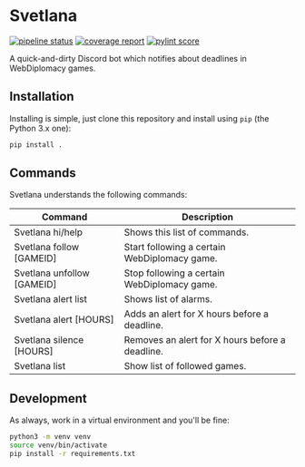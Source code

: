 # Svetlana

[![pipeline status](https://gitlab.jhartog.dev/jhartog/svetlana/badges/master/pipeline.svg)](https://gitlab.jhartog.dev/jhartog/svetlana/-/commits/master)
[![coverage report](https://gitlab.jhartog.dev/jhartog/svetlana/badges/master/coverage.svg)](https://gitlab.jhartog.dev/jhartog/svetlana/-/commits/master)
[![pylint score](https://gitlab.jhartog.dev/jhartog/svetlana/-/jobs/artifacts/master/raw/pylint/pylint.svg?job=lint)](https://gitlab.jhartog.dev/jhartog/svetlana/-/jobs/artifacts/master/raw/pylint/pylint.log)

A quick-and-dirty Discord bot which notifies about deadlines in WebDiplomacy
games.

## Installation

Installing is simple, just clone this repository and install using `pip` (the
Python 3.x one):

```bash
pip install .
```

## Commands

Svetlana understands the following commands:

| Command                    | Description                                     |
|----------------------------|-------------------------------------------------|
| Svetlana hi/help           | Shows this list of commands.                    |
| Svetlana follow [GAMEID]   | Start following a certain WebDiplomacy game.    |
| Svetlana unfollow [GAMEID] | Stop following a certain WebDiplomacy game.     |
| Svetlana alert list        | Shows list of alarms.                           |
| Svetlana alert [HOURS]     | Adds an alert for X hours before a deadline.    |
| Svetlana silence [HOURS]   | Removes an alert for X hours before a deadline. |
| Svetlana list              | Show list of followed games.                    |

## Development

As always, work in a virtual environment and you'll be fine:

```bash
python3 -m venv venv
source venv/bin/activate
pip install -r requirements.txt
```
